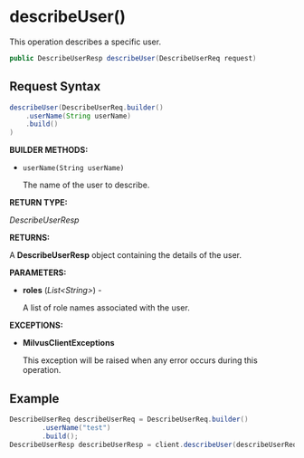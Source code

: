 # describeUser()

This operation describes a specific user.

```java
public DescribeUserResp describeUser(DescribeUserReq request)
```

## Request Syntax

```java
describeUser(DescribeUserReq.builder()
    .userName(String userName)
    .build()
)
```

**BUILDER METHODS:**

- `userName(String userName)`

    The name of the user to describe.

**RETURN TYPE:**

*DescribeUserResp*

**RETURNS:**

A **DescribeUserResp** object containing the details of the user.

**PARAMETERS:**

- **roles** (*List\<String\>*) -

    A list of role names associated with the user.

**EXCEPTIONS:**

- **MilvusClientExceptions**

    This exception will be raised when any error occurs during this operation.

## Example

```java
DescribeUserReq describeUserReq = DescribeUserReq.builder()
        .userName("test")
        .build();
DescribeUserResp describeUserResp = client.describeUser(describeUserReq);
```

